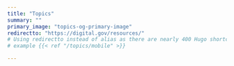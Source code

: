 ```yaml
---
title: "Topics"
summary: ""
primary_image: "topics-og-primary-image"
redirectto: "https://digital.gov/resources/"
# Using redirectto instead of alias as there are nearly 400 Hugo shortcodes
# example {{< ref "/topics/mobile" >}}

---
```

